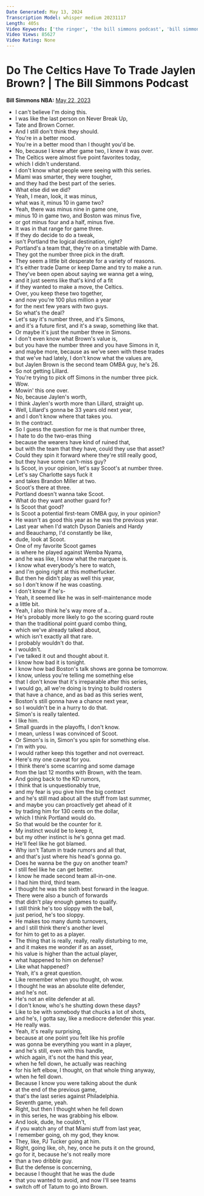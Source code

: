 ```yaml
---
Date Generated: May 13, 2024
Transcription Model: whisper medium 20231117
Length: 405s
Video Keywords: ['the ringer', 'the bill simmons podcast', 'bill simmons', 'bs pod', 'ryen russillo', 'boston celtics', 'jaylen brown', 'jayson tatum', 'trade']
Video Views: 85627
Video Rating: None
---
```


# Do The Celtics Have To Trade Jaylen Brown? | The Bill Simmons Podcast
**Bill Simmons NBA:** [May 22, 2023](https://www.youtube.com/watch?v=bvO5DDPeotU)
*  I can't believe I'm doing this.
*  I was like the last person on Never Break Up,
*  Tate and Brown Corner.
*  And I still don't think they should.
*  You're in a better mood.
*  You're in a better mood than I thought you'd be.
*  No, because I knew after game two, I knew it was over.
*  The Celtics were almost five point favorites today,
*  which I didn't understand.
*  I don't know what people were seeing with this series.
*  Miami was smarter, they were tougher,
*  and they had the best part of the series.
*  What else did we did?
*  Yeah, I mean, look, it was minus,
*  what was it, minus 10 in game two?
*  Yeah, there was minus nine in game one,
*  minus 10 in game two, and Boston was minus five,
*  or got minus four and a half, minus five.
*  It was in that range for game three.
*  If they do decide to do a tweak,
*  isn't Portland the logical destination, right?
*  Portland's a team that, they're on a timetable with Dame.
*  They got the number three pick in the draft.
*  They seem a little bit desperate for a variety of reasons.
*  It's either trade Dame or keep Dame and try to make a run.
*  They've been open about saying we wanna get a wing,
*  and it just seems like that's kind of a fit
*  if they wanted to make a move, the Celtics.
*  Over, you keep these two together,
*  and now you're 100 plus million a year
*  for the next few years with two guys.
*  So what's the deal?
*  Let's say it's number three, and it's Simons,
*  and it's a future first, and it's a swap, something like that.
*  Or maybe it's just the number three in Simons.
*  I don't even know what Brown's value is,
*  but you have the number three and you have Simons in it,
*  and maybe more, because as we've seen with these trades
*  that we've had lately, I don't know what the values are,
*  but Jaylen Brown is the second team OMBA guy, he's 26.
*  So not getting Lillard.
*  You're trying to pick off Simons in the number three pick.
*  Wow.
*  Mowin' this one over.
*  No, because Jaylen's worth,
*  I think Jaylen's worth more than Lillard, straight up.
*  Well, Lillard's gonna be 33 years old next year,
*  and I don't know where that takes you.
*  In the contract.
*  So I guess the question for me is that number three,
*  I hate to do the two-eras thing
*  because the wearers have kind of ruined that,
*  but with the team that they have, could they use that asset?
*  Could they spin it forward where they're still really good,
*  but they have some can't-miss guy?
*  Is Scoot, in your opinion, let's say Scoot's at number three.
*  Let's say Charlotte says fuck it
*  and takes Brandon Miller at two.
*  Scoot's there at three.
*  Portland doesn't wanna take Scoot.
*  What do they want another guard for?
*  Is Scoot that good?
*  Is Scoot a potential first-team OMBA guy, in your opinion?
*  He wasn't as good this year as he was the previous year.
*  Last year when I'd watch Dyson Daniels and Hardy
*  and Beauchamp, I'd constantly be like,
*  dude, look at Scoot.
*  One of my favorite Scoot games
*  is where he played against Wemba Nyama,
*  and he was like, I know what the marquee is.
*  I know what everybody's here to watch,
*  and I'm going right at this motherfucker.
*  But then he didn't play as well this year,
*  so I don't know if he was coasting.
*  I don't know if he's-
*  Yeah, it seemed like he was in self-maintenance mode
*  a little bit.
*  Yeah, I also think he's way more of a...
*  He's probably more likely to go the scoring guard route
*  than the traditional point guard combo thing,
*  which we've already talked about,
*  which isn't exactly all that rare.
*  I probably wouldn't do that.
*  I wouldn't.
*  I've talked it out and thought about it.
*  I know how bad it is tonight.
*  I know how bad Boston's talk shows are gonna be tomorrow.
*  I know, unless you're telling me something else
*  that I don't know that it's irreparable after this series,
*  I would go, all we're doing is trying to build rosters
*  that have a chance, and as bad as this series went,
*  Boston's still gonna have a chance next year,
*  so I wouldn't be in a hurry to do that.
*  Simon's is really talented.
*  I like him.
*  Small guards in the playoffs, I don't know.
*  I mean, unless I was convinced of Scoot.
*  Or Simon's is in, Simon's you spin for something else.
*  I'm with you.
*  I would rather keep this together and not overreact.
*  Here's my one caveat for you.
*  I think there's some scarring and some damage
*  from the last 12 months with Brown, with the team.
*  And going back to the KD rumors,
*  I think that is unquestionably true,
*  and my fear is you give him the big contract
*  and he's still mad about all the stuff from last summer,
*  and maybe you can proactively get ahead of it
*  by trading him for 130 cents on the dollar,
*  which I think Portland would do.
*  So that would be the counter for it.
*  My instinct would be to keep it,
*  but my other instinct is he's gonna get mad.
*  He'll feel like he got blamed.
*  Why isn't Tatum in trade rumors and all that,
*  and that's just where his head's gonna go.
*  Does he wanna be the guy on another team?
*  I still feel like he can get better.
*  I know he made second team all-in-one.
*  I had him third, third team.
*  I thought he was the sixth best forward in the league.
*  There were also a bunch of forwards
*  that didn't play enough games to qualify.
*  I still think he's too sloppy with the ball,
*  just period, he's too sloppy.
*  He makes too many dumb turnovers,
*  and I still think there's another level
*  for him to get to as a player.
*  The thing that is really, really, really disturbing to me,
*  and it makes me wonder if as an asset,
*  his value is higher than the actual player,
*  what happened to him on defense?
*  Like what happened?
*  Yeah, it's a great question.
*  Like remember when you thought, oh wow.
*  I thought he was an absolute elite defender,
*  and he's not.
*  He's not an elite defender at all.
*  I don't know, who's he shutting down these days?
*  Like to be with somebody that chucks a lot of shots,
*  and he's, I gotta say, like a mediocre defender this year.
*  He really was.
*  Yeah, it's really surprising,
*  because at one point you felt like his profile
*  was gonna be everything you want in a player,
*  and he's still, even with this handle,
*  which again, it's not the hand this year,
*  when he fell down, he actually was reaching
*  for his left elbow, I thought, on that whole thing anyway,
*  when he fell down.
*  Because I know you were talking about the dunk
*  at the end of the previous game,
*  that's the last series against Philadelphia.
*  Seventh game, yeah.
*  Right, but then I thought when he fell down
*  in this series, he was grabbing his elbow.
*  And look, dude, he couldn't,
*  if you watch any of that Miami stuff from last year,
*  I remember going, oh my god, they know.
*  They, like, PJ Tucker going at him.
*  Right, going like, oh, hey, once he puts it on the ground,
*  go for it, because he's not really more
*  than a two dribble guy.
*  But the defense is concerning,
*  because I thought that he was the dude
*  that you wanted to avoid, and now I'll see teams
*  switch off of Tatum to go into Brown.
